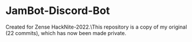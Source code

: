 # JamBot-Discord-Bot
Created for Zense HackNite-2022.\This repository is a copy of my original (22 commits), which has now been made private.
